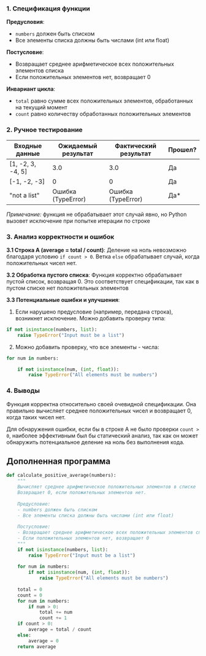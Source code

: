 ### 1. Спецификация функции
**Предусловия**:
- `numbers` должен быть списком
- Все элементы списка должны быть числами (int или float)

**Постусловие**:
- Возвращает среднее арифметическое всех положительных элементов списка
- Если положительных элементов нет, возвращает 0

**Инвариант цикла**:
- `total` равно сумме всех положительных элементов, обработанных на текущий момент
- `count` равно количеству обработанных положительных элементов

### 2. Ручное тестирование

| Входные данные          | Ожидаемый результат | Фактический результат | Прошел? |
|-------------------------|---------------------|-----------------------|---------|
| [1, -2, 3, -4, 5]       | 3.0                 | 3.0                   | Да      |
| [-1, -2, -3]            | 0                   | 0                     | Да      |
| "not a list"            | Ошибка (TypeError)  | Ошибка (TypeError)    | Да*     |

*Примечание:* функция не обрабатывает этот случай явно, но Python вызовет исключение при попытке итерации по строке

### 3. Анализ корректности и ошибок

**3.1 Строка A (average = total / count)**:
Деление на ноль невозможно благодаря условию `if count > 0`. Ветка `else` обрабатывает случай, когда положительных чисел нет.

**3.2 Обработка пустого списка**:
Функция корректно обрабатывает пустой список, возвращая 0. Это соответствует спецификации, так как в пустом списке нет положительных элементов

**3.3 Потенциальные ошибки и улучшения**:
1. Если нарушено предусловие (например, передана строка), возникнет исключение. Можно добавить проверку типа:
```python
if not isinstance(numbers, list):
    raise TypeError("Input must be a list")
```

2. Можно добавить проверку, что все элементы - числа:
```python
for num in numbers:

    if not isinstance(num, (int, float)):
        raise TypeError("All elements must be numbers")
```
### 4. Выводы

Функция корректна относительно своей очевидной спецификации. Она правильно вычисляет среднее положительных чисел и возвращает 0, когда таких чисел нет.

Для обнаружения ошибки, если бы в строке A не было проверки `count > 0`, наиболее эффективным был бы статический анализ, так как он может обнаружить потенциальное деление на ноль без выполнения кода.

## Дополненная программа

```python
def calculate_positive_average(numbers):
    """
    Вычисляет среднее арифметическое положительных элементов в списке `numbers`.
    Возвращает 0, если положительных элементов нет.
    
    Предусловие:
    - numbers должен быть списком
    - Все элементы списка должны быть числами (int или float)
    
    Постусловие:
    - Возвращает среднее арифметическое всех положительных элементов списка
    - Если положительных элементов нет, возвращает 0
    """
    if not isinstance(numbers, list):
        raise TypeError("Input must be a list")
        
    for num in numbers:
        if not isinstance(num, (int, float)):
            raise TypeError("All elements must be numbers")
    
    total = 0
    count = 0
    for num in numbers:
        if num > 0:
            total += num
            count += 1
    if count > 0:
        average = total / count
    else:
        average = 0
    return average
```


